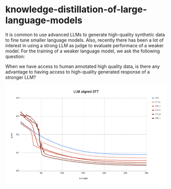 # knowledge-distillation-of-large-language-models


It is common to use advanced LLMs to generate high-quality synthetic data to fine tune smaller language models. Also, recently there has been a lot of interest in using a strong LLM as judge to evaluate performace of a weaker model. For the training of a weaker language model, we ask the following question: 

When we have access to human annotated high quality data, is there any advantage to having access to  high-quality generated response of a stronger LLM?

<center>
<img alt="fig1" width="800px" src="LLM aligned SFT.png">
</center>
